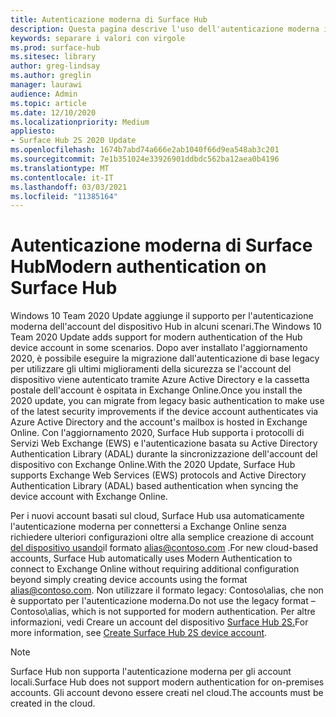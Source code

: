 ```yaml
---
title: Autenticazione moderna di Surface Hub
description: Questa pagina descrive l'uso dell'autenticazione moderna in Surface Hub in contrasto con l'autenticazione di base legacy.
keywords: separare i valori con virgole
ms.prod: surface-hub
ms.sitesec: library
author: greg-lindsay
ms.author: greglin
manager: laurawi
audience: Admin
ms.topic: article
ms.date: 12/10/2020
ms.localizationpriority: Medium
appliesto:
- Surface Hub 2S 2020 Update
ms.openlocfilehash: 1674b7abd74a666e2ab1040f66d9ea548ab3c201
ms.sourcegitcommit: 7e1b351024e33926901ddbdc562ba12aea0b4196
ms.translationtype: MT
ms.contentlocale: it-IT
ms.lasthandoff: 03/03/2021
ms.locfileid: "11385164"
---
```

# <a name="modern-authentication-on-surface-hub"></a><span data-ttu-id="c87d7-104">Autenticazione moderna di Surface Hub</span><span class="sxs-lookup"><span data-stu-id="c87d7-104">Modern authentication on Surface Hub</span></span>

<span data-ttu-id="c87d7-105">Windows 10 Team 2020 Update aggiunge il supporto per l'autenticazione moderna dell'account del dispositivo Hub in alcuni scenari.</span><span class="sxs-lookup"><span data-stu-id="c87d7-105">The Windows 10 Team 2020 Update adds support for modern authentication of the Hub device account in some scenarios.</span></span> <span data-ttu-id="c87d7-106">Dopo aver installato l'aggiornamento 2020, è possibile eseguire la migrazione dall'autenticazione di base legacy per utilizzare gli ultimi miglioramenti della sicurezza se l'account del dispositivo viene autenticato tramite Azure Active Directory e la cassetta postale dell'account è ospitata in Exchange Online.</span><span class="sxs-lookup"><span data-stu-id="c87d7-106">Once you install the 2020 update, you can migrate from legacy basic authentication to make use of the latest security improvements if the device account authenticates via Azure Active Directory and the account's mailbox is hosted in Exchange Online.</span></span> <span data-ttu-id="c87d7-107">Con l'aggiornamento 2020, Surface Hub supporta i protocolli di Servizi Web Exchange (EWS) e l'autenticazione basata su Active Directory Authentication Library (ADAL) durante la sincronizzazione dell'account del dispositivo con Exchange Online.</span><span class="sxs-lookup"><span data-stu-id="c87d7-107">With the 2020 Update, Surface Hub supports Exchange Web Services (EWS) protocols and Active Directory Authentication Library (ADAL) based authentication when syncing the device account with Exchange Online.</span></span>

<span data-ttu-id="c87d7-108">Per i nuovi account basati sul cloud, Surface Hub usa automaticamente l'autenticazione moderna per connettersi a Exchange Online senza richiedere ulteriori configurazioni oltre alla semplice creazione di account [del dispositivo usando](mailto:alias@contoso.com)il formato alias@contoso.com .</span><span class="sxs-lookup"><span data-stu-id="c87d7-108">For new cloud-based accounts, Surface Hub automatically uses Modern Authentication to connect to Exchange Online without requiring additional configuration beyond simply creating device accounts using the format [alias@contoso.com](mailto:alias@contoso.com).</span></span> <span data-ttu-id="c87d7-109">Non utilizzare il formato legacy: Contoso\alias, che non è supportato per l'autenticazione moderna.</span><span class="sxs-lookup"><span data-stu-id="c87d7-109">Do not use the legacy format – Contoso\alias, which is not supported for modern authentication.</span></span> <span data-ttu-id="c87d7-110">Per altre informazioni, vedi Creare un account del dispositivo [Surface Hub 2S.](https://docs.microsoft.com/surface-hub/surface-hub-2s-account)</span><span class="sxs-lookup"><span data-stu-id="c87d7-110">For more information, see [Create Surface Hub 2S device account](https://docs.microsoft.com/surface-hub/surface-hub-2s-account).</span></span>

> [!NOTE]
> <span data-ttu-id="c87d7-111">Surface Hub non supporta l'autenticazione moderna per gli account locali.</span><span class="sxs-lookup"><span data-stu-id="c87d7-111">Surface Hub does not support modern authentication for on-premises accounts.</span></span> <span data-ttu-id="c87d7-112">Gli account devono essere creati nel cloud.</span><span class="sxs-lookup"><span data-stu-id="c87d7-112">The accounts must be created in the cloud.</span></span>

